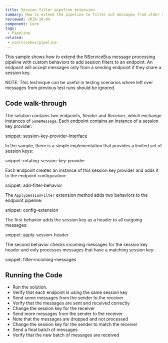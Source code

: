```yaml
---
title: Session filter pipeline extension
summary: How to extend the pipeline to filter out messages from older sessions.
reviewed: 2019-10-04
component: Core
tags:
 - Pipeline
related:
 - nservicebus/pipeline
---
```



This sample shows how to extend the NServiceBus message processing pipeline with custom behaviors to add session filters to an endpoint. An endpoint will accept messages only from a sending endpoint if they share a session key.

NOTE: This technique can be useful in testing scenarios where left over messages from previous test runs should be ignored. 


## Code walk-through

The solution contains two endpoints, _Sender_ and _Receiver_, which exchange instances of `SomeMessage`. Each endpoint contains an instance of a session key provider:

snippet: session-key-provider-interface

In the sample, there is a simple implementation that provides a limited set of session keys:

snippet: rotating-session-key-provider

Each endpoint creates an instance of this session key provider and adds it to the endpoint configuration:

snippet: add-filter-behavior

The `ApplySessionFilter` extension method adds two behaviors to the endpoint pipeline:

snippet: config-extension

The first behavior adds the session key as a header to all outgoing messages:

snippet: apply-session-header

The second behavior checks incoming messages for the session key header and only processes messages that have a matching session key:

snippet: filter-incoming-messages

## Running the Code

 * Run the solution.
 * Verify that each endpoint is using the same session key
 * Send some messages from the sender to the receiver
 * Verify that the messages are sent and received correctly
 * Change the session key for the receiver
 * Send more messages from the sender to the receiver
 * Note that the messages are dropped and not processed
 * Change the session key for the sender to match the receiver
 * Send a final batch of messages
 * Verify that the new batch of messages are received